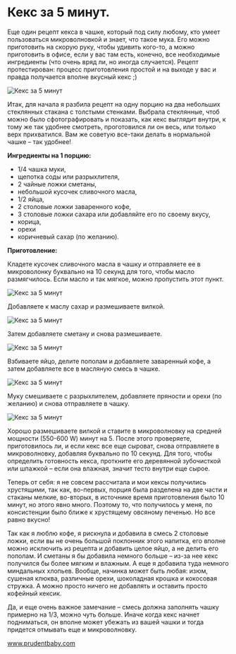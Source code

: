 # Кекс за 5 минут.
Еще один рецепт кекса в чашке, который под силу любому, кто умеет пользоваться микроволновкой и знает, что такое мука. Его можно приготовить на скорую руку, чтобы удивить кого-то, а можно приготовить в офисе, если у вас там есть, конечно, все необходимые ингредиенты (что очень вряд ли, но иногда случается). Рецепт протестирован: процесс приготовления простой и на выходе у вас и правда получается вполне вкусный кекс ;)

![Кекс за 5 минут](/images/Kulinar/Vipechka/keks_chashka_001.jpg 'Кекс за 5 минут')

Итак, для начала я разбила рецепт на одну порцию на два небольших стеклянных стакана с толстыми стенками. Выбрала стеклянные, чтоб можно было сфотографировать и показать, как кекс выглядит внутри, к тому же так удобнее смотреть, проготовился ли он весь, или только верх прихватился. Вам же советую все-таки делать в нормальной чашке – так удобнее!

**Ингредиенты на 1 порцию:**

- 1/4 чашка муки,
- щепотка соды или разрыхлителя,
- 2 чайные ложки сметаны,
- небольшой кусочек сливочного масла,
- 1/2 яйца,
- 2 столовые ложки заваренного кофе,
- 3 столовые ложки сахара или добавляйте его по своему вкусу,
- корица,
- орехи
- коричневый сахар (по желанию).

**Приготовление:**

Кладете кусочек сливочного масла в чашку и отправляете ее в микроволонку буквально на 10 секунд для того, чтобы масло размягчилось. Если масло и так мягкое, можно пропустить этот пункт.

![Кекс за 5 минут](/images/Kulinar/Vipechka/keks_chashka_002.jpg 'Кекс за 5 минут')

Добавляете к маслу сахар и размешиваете вилкой.

![Кекс за 5 минут](/images/Kulinar/Vipechka/keks_chashka_003.jpg 'Кекс за 5 минут')

Затем добавляете сметану и снова размешиваете.

![Кекс за 5 минут](/images/Kulinar/Vipechka/keks_chashka_004.jpg 'Кекс за 5 минут')

Взбиваете яйцо, делите пополам и добавляете заваренный кофе, а затем добавляете все в масляную смесь в чашке.

![Кекс за 5 минут](/images/Kulinar/Vipechka/keks_chashka_005.jpg 'Кекс за 5 минут')

Муку смешиваете с разрыхлителем, добавляете пряности и орехи (по желанию) и снова отправляете в чашку.

![Кекс за 5 минут](/images/Kulinar/Vipechka/keks_chashka_006.jpg 'Кекс за 5 минут')

Хорошо размешиваете вилкой и ставите в микроволновку на средней мощности (550-600 W) минут на 5. После этого проверяете, приготовилось ли, и если кекс все еще сыроват, снова отправляете в микроволновку, добавляя буквально по 10 секунд. Для того, чтобы определить готовность кекса, проткните его деревянной зубочисткой или шпажкой – если она влажная, значит тесто внутри еще сырое.

Теперь от себя: я не совсем рассчитала и мои кексы получились хрустящими, так как, во-первых, порция была разделена на две части и стаканы мелкие, во-вторых, в источнике время приготовления было 10 минут, но этого явно много. Поэтому то, что получилось у меня, по консистенции было ближе к хрустящему овсяному печенью. Но все равно вкусно!

Так как я люблю кофе, я рискнула и добавила в смесь 2 столовые ложки, если вы не очень большой поклонник этого напитка, его вполне можно исключить из рецепта и добавить целое яйцо, а не делить его пополам. И сметаны я бы добавила немного больше – из-за нее кекс получился бы более мягким и влажным. А еще я добавила туда немного миндальных хлопьев. Вообще, начинка может быть любая: изюм, сушеная клюква, различные орехи, шоколадная крошка и кокосовая стружка. А можно просто ничего не добавлять и оставить просто кофейный кексик.

Да, и еще очень важное замечание – смесь должна заполнять чашку примерно на 1/3, можно чуть больше. Иначе когда кекс начнет подниматься, он вполне может убежать из вашей чашки и тогда придется отмывать еще и микроволновку.

www.prudentbaby.com 
